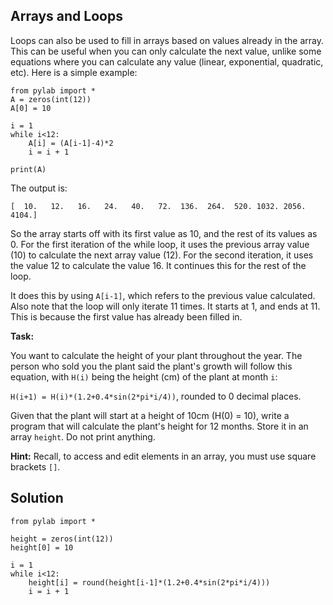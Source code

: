 ## Arrays and Loops

Loops can also be used to fill in arrays based on values already in the array. This can be useful when you can only calculate the next value, unlike some equations where you can calculate any value (linear, exponential, quadratic, etc). Here is a simple example:


```
from pylab import *
A = zeros(int(12))
A[0] = 10

i = 1
while i<12:
    A[i] = (A[i-1]-4)*2
    i = i + 1

print(A)
```
The output is:

```
[  10.   12.   16.   24.   40.   72.  136.  264.  520. 1032. 2056. 4104.]

```

So the array starts off with its first value as 10, and the rest of its values as 0. For the first iteration of the while loop, it uses the previous array value (10) to calculate the next array value (12). For the second iteration, it uses the value 12 to calculate the value 16. It continues this for the rest of the loop. 

It does this by using `A[i-1]`, which refers to the previous value calculated. Also note that the loop will only iterate 11 times. It starts at 1, and ends at 11. This is because the first value has already been filled in. 


**Task:**

You want to calculate the height of your plant throughout the year. The person who sold you the plant said the plant's growth will follow this equation, with `H(i)` being the height (cm) of the plant at month `i`:

`H(i+1) = H(i)*(1.2+0.4*sin(2*pi*i/4))`, rounded to 0 decimal places. 

Given that the plant will start at a height of 10cm (H(0) = 10), write a program that will calculate the plant's height for 12 months. Store it in an array `height`. Do not print anything.

**Hint:** Recall, to access and edit elements in an array, you must use square brackets `[]`.

## Solution

```
from pylab import *

height = zeros(int(12))
height[0] = 10

i = 1
while i<12:
    height[i] = round(height[i-1]*(1.2+0.4*sin(2*pi*i/4)))
    i = i + 1
```


